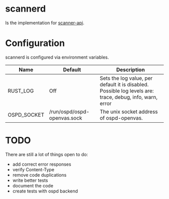 # scannerd

Is the implementation for [scanner-api](https://greenbone.github.io/scanner-api/).

# Configuration

scannerd is configured via environment variables.

| Name | Default | Description |
| -- | -- | -- |
| RUST_LOG | Off | Sets the log value, per default it is disabled. Possible log levels are: trace, debug, info, warn, error |
|OSPD_SOCKET | /run/ospd/ospd-openvas.sock | The unix socket address of ospd-openvas. |

# TODO

There are still a lot of things open to do:
- add correct error responses
- verify Content-Type
- remove code duplications
- write better tests
- document the code
- create tests with ospd backend

